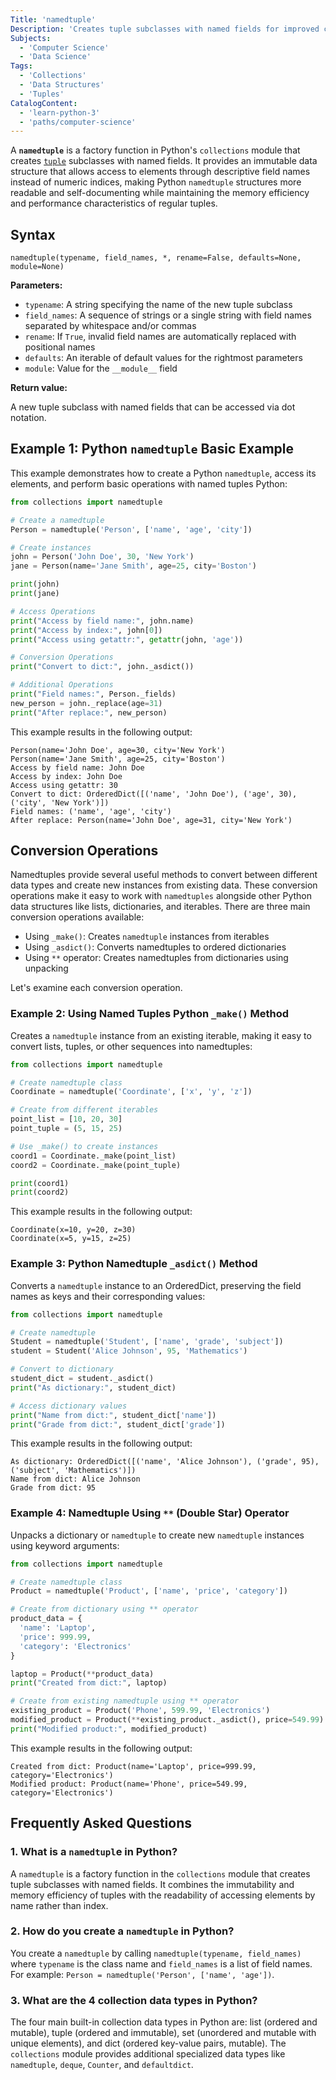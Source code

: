 ```yaml
---
Title: 'namedtuple'
Description: 'Creates tuple subclasses with named fields for improved code readability in Python namedtuple structures.'
Subjects:
  - 'Computer Science'
  - 'Data Science'
Tags:
  - 'Collections'
  - 'Data Structures'
  - 'Tuples'
CatalogContent:
  - 'learn-python-3'
  - 'paths/computer-science'
---
```


A **`namedtuple`** is a factory function in Python's `collections` module that creates [`tuple`](https://www.codecademy.com/resources/docs/python/tuples) subclasses with named fields. It provides an immutable data structure that allows access to elements through descriptive field names instead of numeric indices, making Python `namedtuple` structures more readable and self-documenting while maintaining the memory efficiency and performance characteristics of regular tuples.

## Syntax

```pseudo
namedtuple(typename, field_names, *, rename=False, defaults=None, module=None)
```

**Parameters:**

- `typename`: A string specifying the name of the new tuple subclass
- `field_names`: A sequence of strings or a single string with field names separated by whitespace and/or commas
- `rename`: If `True`, invalid field names are automatically replaced with positional names
- `defaults`: An iterable of default values for the rightmost parameters
- `module`: Value for the `__module__` field

**Return value:**

A new tuple subclass with named fields that can be accessed via dot notation.

## Example 1: Python `namedtuple` Basic Example

This example demonstrates how to create a Python `namedtuple`, access its elements, and perform basic operations with named tuples Python:

```py
from collections import namedtuple

# Create a namedtuple
Person = namedtuple('Person', ['name', 'age', 'city'])

# Create instances
john = Person('John Doe', 30, 'New York')
jane = Person(name='Jane Smith', age=25, city='Boston')

print(john)
print(jane)

# Access Operations
print("Access by field name:", john.name)
print("Access by index:", john[0])
print("Access using getattr:", getattr(john, 'age'))

# Conversion Operations
print("Convert to dict:", john._asdict())

# Additional Operations
print("Field names:", Person._fields)
new_person = john._replace(age=31)
print("After replace:", new_person)
```

This example results in the following output:

```shell
Person(name='John Doe', age=30, city='New York')
Person(name='Jane Smith', age=25, city='Boston')
Access by field name: John Doe
Access by index: John Doe
Access using getattr: 30
Convert to dict: OrderedDict([('name', 'John Doe'), ('age', 30), ('city', 'New York')])
Field names: ('name', 'age', 'city')
After replace: Person(name='John Doe', age=31, city='New York')
```

## Conversion Operations

Namedtuples provide several useful methods to convert between different data types and create new instances from existing data. These conversion operations make it easy to work with `namedtuples` alongside other Python data structures like lists, dictionaries, and iterables. There are three main conversion operations available:

- Using `_make()`: Creates `namedtuple` instances from iterables
- Using `_asdict()`: Converts namedtuples to ordered dictionaries
- Using `**` operator: Creates namedtuples from dictionaries using unpacking

Let's examine each conversion operation.

### Example 2: Using Named Tuples Python `_make()` Method

Creates a `namedtuple` instance from an existing iterable, making it easy to convert lists, tuples, or other sequences into namedtuples:

```py
from collections import namedtuple

# Create namedtuple class
Coordinate = namedtuple('Coordinate', ['x', 'y', 'z'])

# Create from different iterables
point_list = [10, 20, 30]
point_tuple = (5, 15, 25)

# Use _make() to create instances
coord1 = Coordinate._make(point_list)
coord2 = Coordinate._make(point_tuple)

print(coord1)
print(coord2)
```

This example results in the following output:

```shell
Coordinate(x=10, y=20, z=30)
Coordinate(x=5, y=15, z=25)
```

### Example 3: Python Namedtuple `_asdict()` Method

Converts a `namedtuple` instance to an OrderedDict, preserving the field names as keys and their corresponding values:

```py
from collections import namedtuple

# Create namedtuple
Student = namedtuple('Student', ['name', 'grade', 'subject'])
student = Student('Alice Johnson', 95, 'Mathematics')

# Convert to dictionary
student_dict = student._asdict()
print("As dictionary:", student_dict)

# Access dictionary values
print("Name from dict:", student_dict['name'])
print("Grade from dict:", student_dict['grade'])
```

This example results in the following output:

```shell
As dictionary: OrderedDict([('name', 'Alice Johnson'), ('grade', 95), ('subject', 'Mathematics')])
Name from dict: Alice Johnson
Grade from dict: 95
```

### Example 4: Namedtuple Using `**` (Double Star) Operator

Unpacks a dictionary or `namedtuple` to create new `namedtuple` instances using keyword arguments:

```py
from collections import namedtuple

# Create namedtuple class
Product = namedtuple('Product', ['name', 'price', 'category'])

# Create from dictionary using ** operator
product_data = {
  'name': 'Laptop',
  'price': 999.99,
  'category': 'Electronics'
}

laptop = Product(**product_data)
print("Created from dict:", laptop)

# Create from existing namedtuple using ** operator
existing_product = Product('Phone', 599.99, 'Electronics')
modified_product = Product(**existing_product._asdict(), price=549.99)
print("Modified product:", modified_product)
```

This example results in the following output:

```shell
Created from dict: Product(name='Laptop', price=999.99, category='Electronics')
Modified product: Product(name='Phone', price=549.99, category='Electronics')
```

## Frequently Asked Questions

### 1. What is a `namedtupl`e in Python?

A `namedtuple` is a factory function in the `collections` module that creates tuple subclasses with named fields. It combines the immutability and memory efficiency of tuples with the readability of accessing elements by name rather than index.

### 2. How do you create a `namedtuple` in Python?

You create a `namedtuple` by calling `namedtuple(typename, field_names)` where `typename` is the class name and `field_names` is a list of field names. For example: `Person = namedtuple('Person', ['name', 'age'])`.

### 3. What are the 4 collection data types in Python?

The four main built-in collection data types in Python are: list (ordered and mutable), tuple (ordered and immutable), set (unordered and mutable with unique elements), and dict (ordered key-value pairs, mutable). The `collections` module provides additional specialized data types like `namedtuple`, `deque`, `Counter`, and `defaultdict`.

